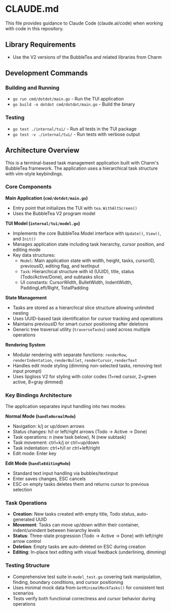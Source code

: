 # CLAUDE.md

This file provides guidance to Claude Code (claude.ai/code) when working with code in this repository.

## Library Requirements
- Use the V2 versions of the BubbleTea and related libraries from Charm

## Development Commands

### Building and Running
- `go run cmd/dotdot/main.go` - Run the TUI application
- `go build -o dotdot cmd/dotdot/main.go` - Build the binary

### Testing
- `go test ./internal/tui/` - Run all tests in the TUI package
- `go test -v ./internal/tui/` - Run tests with verbose output

## Architecture Overview

This is a terminal-based task management application built with Charm's BubbleTea framework. The application uses a hierarchical task structure with vim-style keybindings.

### Core Components

**Main Application (`cmd/dotdot/main.go`)**
- Entry point that initializes the TUI with `tea.WithAltScreen()`
- Uses the BubbleTea V2 program model

**TUI Model (`internal/tui/model.go`)**
- Implements the core BubbleTea Model interface with `Update()`, `View()`, and `Init()`
- Manages application state including task hierarchy, cursor position, and editing mode
- Key data structures:
  - `Model`: Main application state with width, height, tasks, cursorID, previousID, editing flag, and textInput
  - `Task`: Hierarchical structure with id (UUID), title, status (Todo/Active/Done), and subtasks slice
  - UI constants: CursorWidth, BulletWidth, IndentWidth, PaddingLeft/Right, TotalPadding

**State Management**
- Tasks are stored as a hierarchical slice structure allowing unlimited nesting
- Uses UUID-based task identification for cursor tracking and operations
- Maintains previousID for smart cursor positioning after deletions
- Generic tree traversal utility (`traverseTasks`) used across multiple operations

**Rendering System**
- Modular rendering with separate functions: `renderRow`, `renderIndentation`, `renderBullet`, `renderCursor`, `renderText`
- Handles edit mode styling (dimming non-selected tasks, removing text input prompt)
- Uses lipgloss V2 for styling with color codes (1=red cursor, 2=green active, 8=gray dimmed)

### Key Bindings Architecture
The application separates input handling into two modes:

**Normal Mode (`handleNormalMode`)**
- Navigation: k/j or up/down arrows
- Status changes: h/l or left/right arrows (Todo → Active → Done)
- Task operations: n (new task below), N (new subtask)  
- Task movement: ctrl+k/j or ctrl+up/down
- Task indentation: ctrl+h/l or ctrl+left/right
- Edit mode: Enter key

**Edit Mode (`handleEditingMode`)**
- Standard text input handling via bubbles/textinput
- Enter saves changes, ESC cancels
- ESC on empty tasks deletes them and returns cursor to previous selection

### Task Operations
- **Creation**: New tasks created with empty title, Todo status, auto-generated UUID
- **Movement**: Tasks can move up/down within their container, indent/unindent between hierarchy levels
- **Status**: Three-state progression (Todo → Active → Done) with left/right arrow control
- **Deletion**: Empty tasks are auto-deleted on ESC during creation
- **Editing**: In-place text editing with visual feedback (underlining, dimming)

### Testing Structure
- Comprehensive test suite in `model_test.go` covering task manipulation, finding, boundary conditions, and cursor positioning
- Uses minimal mock data from `GetMinimalMockTasks()` for consistent test scenarios
- Tests verify both functional correctness and cursor behavior during operations